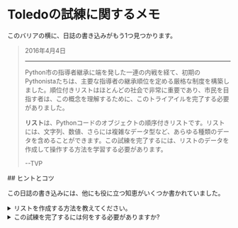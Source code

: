 # Toledoの試練に関するメモ

このバリアの横に、日誌の書き込みがもう1つ見つかります。

<blockquote>
2016年4月4日
<hr/>
<p>
Python市の指導者継承に端を発した一連の内戦を経て、初期のPythonistaたちは、主要な指導者の継承順位を定める厳格な制度を構築しました。順位付きリストはほとんどの社会で非常に重要であり、市民を目指す者は、この概念を理解するために、このトライアイルを完了する必要がありました。
</p>
<p>
<b>リスト</b>は、Pythonコードのオブジェクトの順序付きリストです。リストには、文字列、数値、さらには複雑なデータ型など、あらゆる種類のデータを含めることができます。この試練を完了するには、リストのデータを作成して操作する方法を学習する必要があります。
</p>
<p>
--TVP
</p>
</blockquote>
## ヒントとコツ

この日誌の書き込みには、他にも役に立つ知恵がいくつか書かれていました。

<details>
<summary>リストを作成する方法を教えてください。</summary>
ここでは、Pythonコードで[リスト](https://docs.python.org/3/tutorial/datastructures.html)を作成して操作する方法を学習します。食料品のリストに表示される可能性のある項目のリストを作成しましょう。

```python
groceries = ['apples', 'coffee', 'pizza rolls', 'olives']

print(f"The first item on my grocery list is {groceries[0]}")
print(f"The last item on my grocery list is {groceries[3]}")
```

このコードを実行すると、4つの文字列からなる順序付きリストが作成されます。リストの各項目には__インデックス__があります。インデックスとは、リスト内で項目の位置を表す番号です。プログラミングでは、リストの最初の項目はインデックス`0`にあり、インデックスはそこから上に向います。4つの項目からなるリストでは、最後のインデックスは`3`です。

__添字表記法__を使用し、特定のインデックスでリストの項目を取得できます。これは上記のprintステートメントの角かっこ(`[]`)が付いた部分です。`first_item = groceries[0]`では、最初の項目がリストに格納され、文字列`apples`が変数`first_item`に格納されます。

リストには任意の種類のデータを含めることができます。この例では、複数のデータ型が1つのリストに混在しています。

```python
stuff = ['apples', {'favoriteMovieName': 'Star Wars'}, 42, True]

print(f"My favorite movie is {stuff[1]['favoriteMovieName']}")
```

</details>
<details>
<summary>この試練を完了するには何をする必要がありますか?</summary>
次の場所にあるコードフォルダに、新しいファイル`lists.py`を作成します。

```bash
<%= env.TQ_PYTHON_CODE_PATH.value %>
```

このファイルでは、5人の指導者の名前が含まれる、`order_of_succession`という名前の__リストを作成__します。これらを、最後に確認されたPython継承順位と同じ順に表示します。名前は`Isabelle`、`Grace`、`Charlotte`、`LeBron`、`Steve`という5人の指導者でした。

リストの作成方法については、この後のチュートリアルを参照してください。`order_of_succession`リストオブジェクトを作成してから[*HACK*]ボタンをクリックし、作業を送信してください。

</details>
